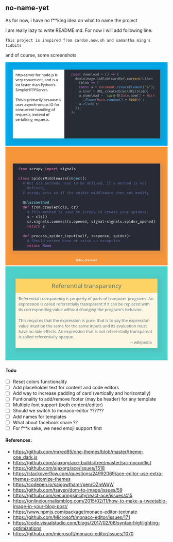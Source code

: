 ## no-name-yet

As for now, i have no f\*\*king idea on what to name the project

I am really lazy to write README.md. For now i will add following line:

    This project is inspired from cardon.now.sh and samantha ming's tidbits

and of course, some screenshots

<img src="public/images/card1.png" width="600" />
<img src="public/images/card2.png" width="600" />
<img src="public/images/card3.png" width="600" />

#### Todo

- [ ] Reset colors functionality
- [ ] Add placeholder text for content and code editors
- [ ] Add way to increase padding of card (vertically and horizontally)
- [ ] Funtionality to add/remove footer (may be header) for any template
- [ ] Multiple font support (both content/editor)
- [ ] Should we switch to monaco-editor ??????
- [ ] Add names for templates
- [ ] What about facebook share ??
- [ ] For f\*\*k sake, we need emoji support first

#### References:

- https://github.com/mrred85/one-themes/blob/master/theme-one_dark.js
- https://github.com/ajaxorg/ace-builds/tree/master/src-noconflict
- https://github.com/ajaxorg/ace/issues/1518
- https://stackoverflow.com/questions/24992069/ace-editor-use-extra-themes-customize-themes
- https://codepen.io/saigowthamr/pen/OZmWqW
- https://github.com/tsayen/dom-to-image/issues/59
- https://github.com/securingsincity/react-ace/issues/415
- https://onlinejournalismblog.com/2015/02/11/how-to-make-a-tweetable-image-in-your-blog-post/
- https://www.npmjs.com/package/monaco-editor-textmate
- https://github.com/Microsoft/monaco-editor/issues/171
- https://code.visualstudio.com/blogs/2017/02/08/syntax-highlighting-optimizations
- https://github.com/microsoft/monaco-editor/issues/1070
